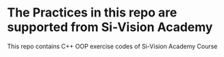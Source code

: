 # The Practices in this repo are supported from Si-Vision Academy
This repo contains C++ OOP exercise codes of Si-Vision Academy Course
